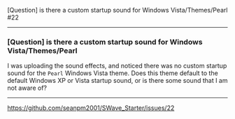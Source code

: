 [Question] is there a custom startup sound for Windows Vista/Themes/Pearl #22

***

### [Question] is there a custom startup sound for Windows Vista/Themes/Pearl

I was uploading the sound effects, and noticed there was no custom startup sound for the `Pearl` Windows Vista theme. Does this theme default to the default Windows XP or Vista startup sound, or is there some sound that I am not aware of?

***

https://github.com/seanpm2001/SWave_Starter/issues/22

